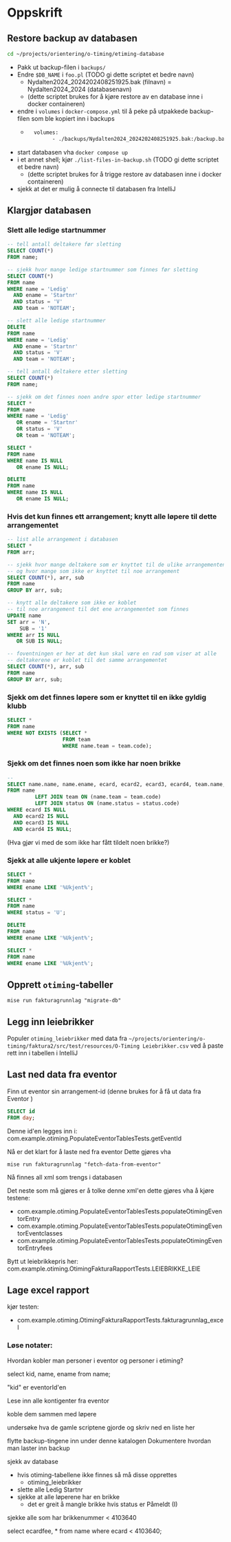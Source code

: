 # Oppskrift

## Restore backup av databasen

```bash
cd ~/projects/orientering/o-timing/etiming-database
```

- Pakk ut backup-filen i `backups/`
- Endre `$DB_NAME` i `foo.pl` (TODO gi dette scriptet et bedre navn)
  - Nydalten2024_2024202408251925.bak (filnavn) = Nydalten2024_2024 (databasenavn)
  - (dette scriptet brukes for å kjøre restore av en database inne i docker containeren)
- endre i `volumes` i `docker-compose.yml` til å peke på utpakkede backup-filen som ble kopiert inn i backups
    - ```dockerfile
        volumes:
              - ./backups/Nydalten2024_2024202408251925.bak:/backup.bak:ro ```
      
- start databasen vha `docker compose up`
- i et annet shell; kjør `./list-files-in-backup.sh` (TODO gi dette scriptet et bedre navn)
  - (dette scriptet brukes for å trigge restore av databasen inne i docker containeren)
- sjekk at det er mulig å connecte til databasen fra IntelliJ

## Klargjør databasen

### Slett alle ledige startnummer

```sql
-- tell antall deltakere før sletting
SELECT COUNT(*)
FROM name;

-- sjekk hvor mange ledige startnummer som finnes før sletting
SELECT COUNT(*)
FROM name
WHERE name = 'Ledig'
  AND ename = 'Startnr'
  AND status = 'V'
  AND team = 'NOTEAM';

-- slett alle ledige startnummer
DELETE
FROM name
WHERE name = 'Ledig'
  AND ename = 'Startnr'
  AND status = 'V'
  AND team = 'NOTEAM';

-- tell antall deltakere etter sletting
SELECT COUNT(*)
FROM name;
```

```sql
-- sjekk om det finnes noen andre spor etter ledige startnummer
SELECT *
FROM name
WHERE name = 'Ledig'
   OR ename = 'Startnr'
   OR status = 'V'
   OR team = 'NOTEAM';

SELECT *
FROM name
WHERE name IS NULL
   OR ename IS NULL;

DELETE
FROM name
WHERE name IS NULL
   OR ename IS NULL;
```


### Hvis det kun finnes ett arrangement; knytt alle løpere til dette arrangementet

```sql
-- list alle arrangement i databasen
SELECT *
FROM arr;

-- sjekk hvor mange deltakere som er knyttet til de ulike arrangementene 
-- og hvor mange som ikke er knyttet til noe arrangement 
SELECT COUNT(*), arr, sub
FROM name
GROUP BY arr, sub;

-- knytt alle deltakere som ikke er koblet
-- til noe arrangement til det ene arrangementet som finnes 
UPDATE name
SET arr = 'N',
    SUB = '1'
WHERE arr IS NULL
   OR SUB IS NULL;

-- foventningen er her at det kun skal være en rad som viser at alle 
-- deltakerene er koblet til det samme arrangementet
SELECT COUNT(*), arr, sub
FROM name
GROUP BY arr, sub;
```

### Sjekk om det finnes løpere som er knyttet til en ikke gyldig klubb

```sql
SELECT *
FROM name
WHERE NOT EXISTS (SELECT *
                  FROM team
                  WHERE name.team = team.code);
```

### Sjekk om det finnes noen som ikke har noen brikke

```sql
--
SELECT name.name, name.ename, ecard, ecard2, ecard3, ecard4, team.name, status.namestr, *
FROM name
         LEFT JOIN team ON (name.team = team.code)
         LEFT JOIN status ON (name.status = status.code)
WHERE ecard IS NULL
  AND ecard2 IS NULL
  AND ecard3 IS NULL
  AND ecard4 IS NULL;
```

(Hva gjør vi med de som ikke har fått tildelt noen brikke?)

### Sjekk at alle ukjente løpere er koblet

```sql
SELECT *
FROM name
WHERE ename LIKE '%Ukjent%';

SELECT *
FROM name
WHERE status = 'U';

DELETE
FROM name
WHERE ename LIKE '%Ukjent%';

SELECT *
FROM name
WHERE ename LIKE '%Ukjent%';
````

## Opprett `otiming`-tabeller

```
mise run fakturagrunnlag "migrate-db"
```

## Legg inn leiebrikker

Populer `otiming_leiebrikker` med data fra `~/projects/orientering/o-timing/faktura2/src/test/resources/O-Timing Leiebrikker.csv`
ved å paste rett inn i tabellen i IntelliJ

## Last ned data fra eventor

Finn ut eventor sin arrangement-id (denne brukes for å få ut data fra Eventor )
```sql
SELECT id
FROM day;
```

Denne id'en legges inn i:
com.example.otiming.PopulateEventorTablesTests.getEventId

Nå er det klart for å laste ned fra eventor
Dette gjøres vha 
```
mise run fakturagrunnlag "fetch-data-from-eventor"
```

Nå finnes all xml som trengs i databasen

Det neste som må gjøres er å tolke denne xml'en
dette gjøres vha å kjøre testene:

- com.example.otiming.PopulateEventorTablesTests.populateOtimingEventorEntry
- com.example.otiming.PopulateEventorTablesTests.populateOtimingEventorEventclasses
- com.example.otiming.PopulateEventorTablesTests.populateOtimingEventorEntryfees

Bytt ut leiebrikkepris her:
com.example.otiming.OtimingFakturaRapportTests.LEIEBRIKKE_LEIE

## Lage excel rapport
kjør testen:
- com.example.otiming.OtimingFakturaRapportTests.fakturagrunnlag_excel



### Løse notater:

Hvordan kobler man personer i eventor og personer i etiming?

select kid, name, ename
from name;

"kid" er eventorId'en

Lese inn alle kontigenter fra eventor

koble dem sammen med løpere

undersøke hva de gamle scriptene gjorde og skriv ned en liste her

flytte backup-tingene inn under denne katalogen
Dokumentere hvordan man laster inn backup

sjekk av database

- hvis otiming-tabellene ikke finnes så må disse opprettes
    - otiming_leiebrikker
- slette alle Ledig Startnr
- sjekke at alle løperene har en brikke
    - det er greit å mangle brikke hvis status er Påmeldt (I)

sjekke alle som har brikkenummer < 4103640

select ecardfee, *
from name
where ecard < 4103640;



